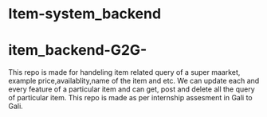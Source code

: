 # Item-system_backend
# item_backend-G2G-

This repo is made for handeling item related query of a super maarket, example price,availablity,name of the item and etc.
We can update each and every feature of a particular item and can get, post and delete all the query of particular item.
This repo is made as per internship assesment in Gali to Gali.
